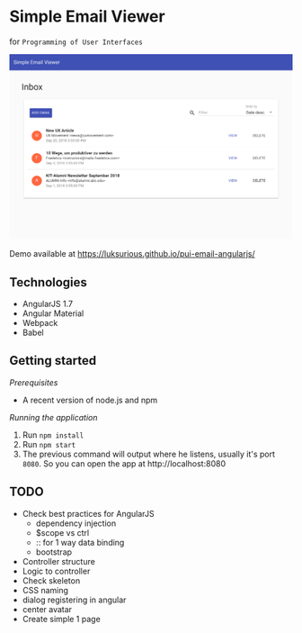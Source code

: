 # Simple Email Viewer
for `Programming of User Interfaces`

![Screenshot](/screenshot.png?raw=true)

Demo available at https://luksurious.github.io/pui-email-angularjs/

## Technologies
- AngularJS 1.7
- Angular Material
- Webpack
- Babel

## Getting started

_Prerequisites_
- A recent version of node.js and npm

_Running the application_
1. Run `npm install`
2. Run `npm start`
3. The previous command will output where he listens, usually it's port `8080`. So you can open the app at http://localhost:8080

## TODO
- Check best practices for AngularJS
  - dependency injection
  - $scope vs ctrl
  - :: for 1 way data binding
  - bootstrap
- Controller structure
- Logic to controller
- Check skeleton
- CSS naming
- dialog registering in angular
- center avatar
- Create simple 1 page